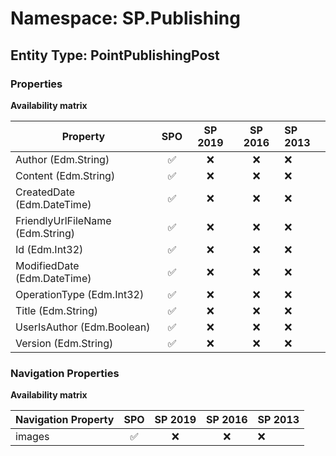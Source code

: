 # Namespace: SP.Publishing

## Entity Type: PointPublishingPost

### Properties

**Availability matrix**

Property | SPO | SP 2019 | SP 2016 | SP 2013
----------|:---:|:-------:|:-------:|:-------
Author (Edm.String) | ✅ | ❌ | ❌ | ❌
Content (Edm.String) | ✅ | ❌ | ❌ | ❌
CreatedDate (Edm.DateTime) | ✅ | ❌ | ❌ | ❌
FriendlyUrlFileName (Edm.String) | ✅ | ❌ | ❌ | ❌
Id (Edm.Int32) | ✅ | ❌ | ❌ | ❌
ModifiedDate (Edm.DateTime) | ✅ | ❌ | ❌ | ❌
OperationType (Edm.Int32) | ✅ | ❌ | ❌ | ❌
Title (Edm.String) | ✅ | ❌ | ❌ | ❌
UserIsAuthor (Edm.Boolean) | ✅ | ❌ | ❌ | ❌
Version (Edm.String) | ✅ | ❌ | ❌ | ❌

### Navigation Properties

**Availability matrix**

Navigation Property | SPO | SP 2019 | SP 2016 | SP 2013
----------|:---:|:-------:|:-------:|:-------
images | ✅ | ❌ | ❌ | ❌